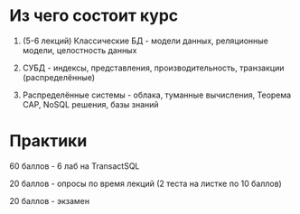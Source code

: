 # Из чего состоит курс

1. (5-6 лекций) Классические БД - модели данных, реляционные модели, целостность данных

2. СУБД - индексы, представления, производительность, транзакции (распределённые)
3. Распределённые системы - облака, туманные вычисления, Теорема CAP, NoSQL решения, базы знаний

# Практики
60 баллов - 6 лаб на TransactSQL

20 баллов - опросы по время лекций (2 теста на листке по 10 баллов)

20 баллов - экзамен